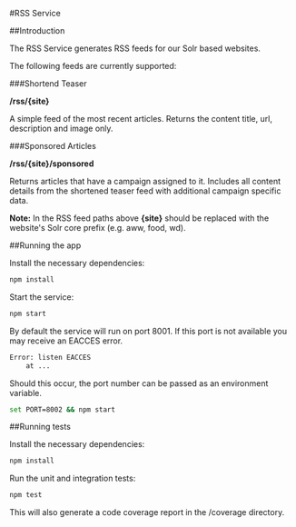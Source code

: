 #RSS Service

##Introduction

The RSS Service generates RSS feeds for our Solr based websites.

The following feeds are currently supported:

###Shortend Teaser

**/rss/{site}**

A simple feed of the most recent articles.  Returns the content title, url, description and image only.

###Sponsored Articles

**/rss/{site}/sponsored**

Returns articles that have a campaign assigned to it. Includes all content details from the shortened teaser feed with additional campaign specific data.

**Note:** In the RSS feed paths above **{site}** should be replaced with the website's Solr core prefix (e.g. aww, food, wd).

##Running the app

Install the necessary dependencies:

```bash
npm install
```

Start the service:

```bash
npm start
```

By default the service will run on port 8001.  If this port is not available you may receive an EACCES error.

```bash
Error: listen EACCES
    at ...
```

Should this occur, the port number can be passed as an environment variable.

```bash
set PORT=8002 && npm start
```


##Running tests

Install the necessary dependencies:

```bash
npm install
```

Run the unit and integration tests:

```bash
npm test
```

This will also generate a code coverage report in the /coverage directory.